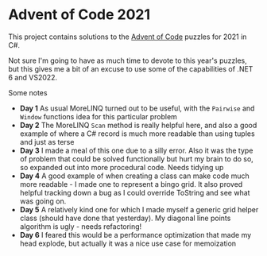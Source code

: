 # Advent of Code 2021

This project contains solutions to the [Advent of Code](https://adventofcode.com/) puzzles for 2021 in C#.

Not sure I'm going to have as much time to devote to this year's puzzles, but this gives me a bit of an excuse to use some of the capabilities of .NET 6 and VS2022.

Some notes

- **Day 1** As usual MoreLINQ turned out to be useful, with the `Pairwise` and `Window` functions idea for this particular problem
- **Day 2** The MoreLINQ `Scan` method is really helpful here, and also a good example of where a C# record is much more readable than using tuples and just as terse
- **Day 3** I made a meal of this one due to a silly error. Also it was the type of problem that could be solved functionally but hurt my brain to do so, so expanded out into more procedural code. Needs tidying up
- **Day 4** A good example of when creating a class can make code much more readable - I made one to represent a bingo grid. It also proved helpful tracking down a bug as I could override ToString and see what was going on.
- **Day 5** A relatively kind one for which I made myself a generic grid helper class (should have done that yesterday). My diagonal line points algorithm is ugly - needs refactoring!
- **Day 6** I feared this would be a performance optimization that made my head explode, but actually it was a nice use case for memoization